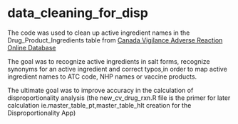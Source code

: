 # data_cleaning_for_disp

The code was used to clean up active ingredient names in the Drug_Product_Ingredients table from [Canada Vigilance Adverse Reaction Online Database](https://www.canada.ca/en/health-canada/services/drugs-health-products/medeffect-canada/adverse-reaction-database/canada-vigilance-adverse-reaction-online-database-data-structures.html)

The goal was to recognize active ingredients in salt forms, recognize synonyms for an active ingredient and correct typos,in order to map
active ingredient names to ATC code, NHP names or vaccine products.

The ultimate goal was to improve accuracy in the calculation of disproportionality analysis (the new_cv_drug_rxn.R file is the primer for
later calculation ie.master_table_pt,master_table_hlt creation for the Disproportionality App)
